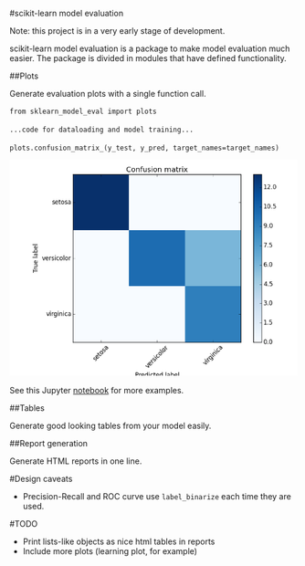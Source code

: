 #scikit-learn model evaluation

Note: this project is in a very early stage of development.

scikit-learn model evaluation is a package to make model evaluation much easier. 
The package is divided in modules that have defined functionality.

##Plots

Generate evaluation plots with a single function call.
```
from sklearn_model_eval import plots

...code for dataloading and model training...

plots.confusion_matrix_(y_test, y_pred, target_names=target_names)
```

<img src="tests/baseline_images/confusion_matrix.png">

See this Jupyter [notebook](examples/plots.ipynb) for more examples.

##Tables

Generate good looking tables from your model easily.


##Report generation

Generate HTML reports in one line.


#Design caveats

* Precision-Recall and ROC curve use `label_binarize` each time they are used.

#TODO

* Print lists-like objects as nice html tables in reports
* Include more plots (learning plot, for example)
